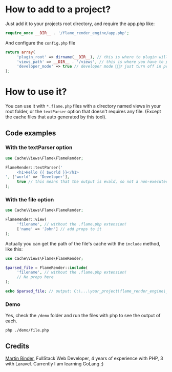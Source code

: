 # How to add to a project?

Just add it to your projects root directory, and
require the app.php like: 
```php
require_once __DIR__ . '/flame_render_engine/app.php';
```

And configure the `config.php` file

```php
return array(
     'plugin_root' => dirname(__DIR__), // this is where to plugin will put all the cached files and etc
     'views_path' => __DIR__ . '/views', // this is where you have to put your view files
     'developer_mode' => true // developer mode 🤷🏼‍♂️ just turn off in production
);
```

# How to use it?

You can use it with `*.flame.php` files with a directory named views in your root folder, or the `textParser` option that doesn't requires any file. (Except the cache files that auto generated by this tool).

## Code examples

### With the textParser option

```php
use Cache\Views\Flame\FlameRender;

FlameRender::textParser('
     <h1>Hello {{ $world }}</h1>
', ['world' => 'Developer'], 
     true // this means that the output is evald, so not a non-executed php will be returned
);
```

### With the file option

```php
use Cache\Views\Flame\FlameRender;

FlameRender::view(
     'filename', // without the .flame.php extension!
     ['name' => 'John'] // add props to it
);
```

Actually you can get the path of the file's cache with the `include` method, like this:
```php
use Cache\Views\Flame\FlameRender;

$parsed_file = FlameRender::include(
     'filename', // without the .flame.php extension!
     // No props here
);

echo $parsed_file; // output: C:\...\your_project\flame_render_engine\__fphp__cache__\views\filename.flame.php
```

### Demo

Yes, check the `/demo` folder and run the files with php to see the output of each.

```
php ./demo/file.php
```

## Credits

[Martin Binder](https://mrtn.vip), FullStack Web Developer, 4 years of experience with PHP, 3 with Laravel.
Currently I am learning GoLang ;)